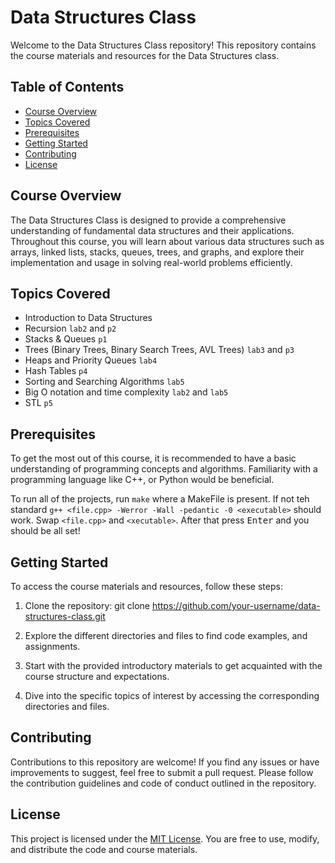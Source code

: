 # Data Structures Class

Welcome to the Data Structures Class repository! This repository contains the course materials and resources for the Data Structures class.

## Table of Contents

- [Course Overview](#course-overview)
- [Topics Covered](#topics-covered)
- [Prerequisites](#prerequisites)
- [Getting Started](#getting-started)
- [Contributing](#contributing)
- [License](#license)

## Course Overview

The Data Structures Class is designed to provide a comprehensive understanding of fundamental data structures and their applications. Throughout this course, you will learn about various data structures such as arrays, linked lists, stacks, queues, trees, and graphs, and explore their implementation and usage in solving real-world problems efficiently.

## Topics Covered

- Introduction to Data Structures
- Recursion `lab2` and  `p2`
- Stacks & Queues `p1`
- Trees (Binary Trees, Binary Search Trees, AVL Trees) `lab3` and `p3`
- Heaps and Priority Queues `lab4`
- Hash Tables `p4`
- Sorting and Searching Algorithms `lab5`
- Big O notation and time complexity `lab2` and `lab5`
- STL `p5`

## Prerequisites

To get the most out of this course, it is recommended to have a basic understanding of programming concepts and algorithms. Familiarity with a programming language like C++, or Python would be beneficial.

To run all of the projects, run `make` where a MakeFile is present. If not teh standard `g++ <file.cpp> -Werror -Wall -pedantic -0 <executable>` should work. Swap `<file.cpp>` and `<xecutable>`. After that press <kbd>Enter</kbd> and you should be all set!

## Getting Started

To access the course materials and resources, follow these steps:

1. Clone the repository:
git clone https://github.com/your-username/data-structures-class.git


2. Explore the different directories and files to find code examples, and assignments.

3. Start with the provided introductory materials to get acquainted with the course structure and expectations.

4. Dive into the specific topics of interest by accessing the corresponding directories and files.

## Contributing

Contributions to this repository are welcome! If you find any issues or have improvements to suggest, feel free to submit a pull request. Please follow the contribution guidelines and code of conduct outlined in the repository.

## License

This project is licensed under the [MIT License](LICENSE). You are free to use, modify, and distribute the code and course materials.
